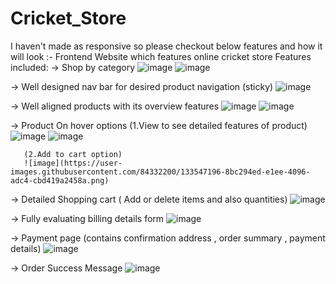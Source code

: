 # Cricket_Store



I haven't made as responsive so please checkout below features and how it will look :-
Frontend Website which features online cricket store
Features included: 
 -> Shop by category
 ![image](https://user-images.githubusercontent.com/84332200/133546765-93ac1b2b-bbe7-4459-b712-60d661ceffec.png)
 ![image](https://user-images.githubusercontent.com/84332200/133546791-d3895086-c446-4861-9fca-8650628fedb7.png)

-> Well designed nav bar for desired product navigation (sticky)
![image](https://user-images.githubusercontent.com/84332200/133546866-b3ac1de4-e299-47a1-b1b6-8ca357ca0385.png)

-> Well aligned products with its overview features
![image](https://user-images.githubusercontent.com/84332200/133546920-607adf49-e586-43b6-9af5-1c945ff61c69.png)
![image](https://user-images.githubusercontent.com/84332200/133546956-4c17f51e-0a73-44b6-9d49-06c139a1417d.png)

-> Product On hover options 
       (1.View to see detailed features of product)
       ![image](https://user-images.githubusercontent.com/84332200/133547049-23b308ce-75d8-44f9-a7a6-93b7c1d54c2f.png)
       ![image](https://user-images.githubusercontent.com/84332200/133547070-e25ef5a3-0c07-4078-93d3-2e71ec635524.png)
        
       (2.Add to cart option)
       ![image](https://user-images.githubusercontent.com/84332200/133547196-8bc294ed-e1ee-4096-adc4-cbd419a2458a.png)

       
-> Detailed Shopping cart ( Add or delete items and also quantities)
![image](https://user-images.githubusercontent.com/84332200/133547296-40853cee-f774-443d-8b71-4db36654fc41.png)

-> Fully evaluating billing details form
![image](https://user-images.githubusercontent.com/84332200/133547373-461b225d-f011-4796-a490-29ab3b31e4ca.png)

-> Payment page (contains confirmation address , order summary , payment details)
![image](https://user-images.githubusercontent.com/84332200/133547469-1fe39595-1506-4556-a34b-a60920584152.png)

-> Order Success Message
![image](https://user-images.githubusercontent.com/84332200/133547513-683f4433-2f3a-41ce-86de-b5fbd1364ca7.png)


   

       
